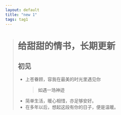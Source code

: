 ```yaml
---
layout: default
title: "new 1"
tags: tag1
---
```

> # 给甜甜的情书，长期更新
> ## 初见
> * 上苍眷顾，容我在最美的时光里遇见你
>     > 如遇一场神迹
> * 简单生活，暖心相惜，亦足够安好。
> * 在多年以后，想起这段有你的日子，便是温暖。
